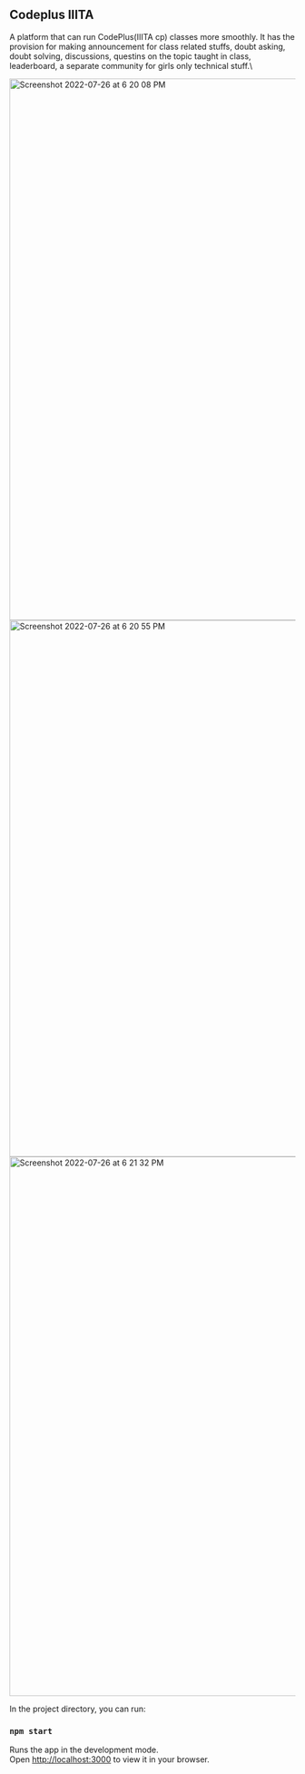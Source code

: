 ## Codeplus IIITA
A platform that can run CodePlus(IIITA cp) classes more smoothly. It has the provision for making announcement for class related stuffs, doubt asking, doubt solving, discussions, questins on the topic taught in class, leaderboard, a separate community for girls only technical stuff.\

<img width="954" alt="Screenshot 2022-07-26 at 6 20 08 PM" src="https://user-images.githubusercontent.com/76896205/181010611-3da22dd7-4991-4026-a6b9-b0663d2d18c0.png">
<img width="945" alt="Screenshot 2022-07-26 at 6 20 55 PM" src="https://user-images.githubusercontent.com/76896205/181011663-d0eca648-779b-45b3-b77e-bffe8bfc7286.png">
<img width="950" alt="Screenshot 2022-07-26 at 6 21 32 PM" src="https://user-images.githubusercontent.com/76896205/181011899-a47bf014-0325-4e23-aac5-cdbc8b32c9b0.png">

In the project directory, you can run:

### `npm start`

Runs the app in the development mode.\
Open [http://localhost:3000](http://localhost:3000) to view it in your browser.
